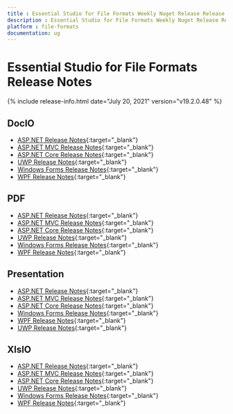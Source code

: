 ```yaml
---
title : Essential Studio for File Formats Weekly Nuget Release Release Notes  
description : Essential Studio for File Formats Weekly Nuget Release Release Notes  
platform : file-formats
documentation: ug
---
```


# Essential Studio for File Formats  Release Notes  

{% include release-info.html date="July 20, 2021" version="v19.2.0.48" %} 

## DocIO

* [ASP.NET Release Notes](/aspnet/release-notes/v19.2.0.48#docio){:target="_blank"}
* [ASP.NET MVC Release Notes](/aspnetmvc/release-notes/v19.2.0.48#docio){:target="_blank"}
* [ASP.NET Core Release Notes](/aspnet-core/release-notes/v19.2.0.48#docio){:target="_blank"}
* [UWP Release Notes](/uwp/release-notes/v19.2.0.48#docio){:target="_blank"}
* [Windows Forms Release Notes](/windowsforms/release-notes/v19.2.0.48#docio){:target="_blank"}
* [WPF Release Notes](/wpf/release-notes/v19.2.0.48#docio){:target="_blank"}


## PDF

* [ASP.NET Release Notes](/aspnet/release-notes/v19.2.0.48#pdf){:target="_blank"}
* [ASP.NET MVC Release Notes](/aspnetmvc/release-notes/v19.2.0.48#pdf){:target="_blank"}
* [ASP.NET Core Release Notes](/aspnet-core/release-notes/v19.2.0.48#pdf){:target="_blank"}
* [UWP Release Notes](/uwp/release-notes/v19.2.0.48#pdf){:target="_blank"}
* [Windows Forms Release Notes](/windowsforms/release-notes/v19.2.0.48#pdf){:target="_blank"}
* [WPF Release Notes](/wpf/release-notes/v19.2.0.48#pdf){:target="_blank"}


## Presentation

* [ASP.NET Release Notes](/aspnet/release-notes/v19.2.0.48#presentation){:target="_blank"}
* [ASP.NET MVC Release Notes](/aspnetmvc/release-notes/v19.2.0.48#presentation){:target="_blank"}
* [ASP.NET Core Release Notes](/aspnet-core/release-notes/v19.2.0.48#presentation){:target="_blank"}
* [Windows Forms Release Notes](/windowsforms/release-notes/v19.2.0.48#presentation){:target="_blank"}
* [WPF Release Notes](/wpf/release-notes/v19.2.0.48#presentation){:target="_blank"}
* [UWP Release Notes](/uwp/release-notes/v19.2.0.48#presentation){:target="_blank"}




## XlsIO

* [ASP.NET Release Notes](/aspnet/release-notes/v19.2.0.48#xlsio){:target="_blank"}
* [ASP.NET MVC Release Notes](/aspnetmvc/release-notes/v19.2.0.48#xlsio){:target="_blank"}
* [ASP.NET Core Release Notes](/aspnet-core/release-notes/v19.2.0.48#xlsio){:target="_blank"}
* [UWP Release Notes](/uwp/release-notes/v19.2.0.48#xlsio){:target="_blank"}
* [Windows Forms Release Notes](/windowsforms/release-notes/v19.2.0.48#xlsio){:target="_blank"}
* [WPF Release Notes](/wpf/release-notes/v19.2.0.48#xlsio){:target="_blank"}